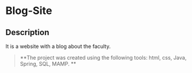 # Blog-Site
## Description
It is a website with a blog about the faculty.
>
> **The project was created using the following tools: html, css, Java, Spring, SQL, MAMP. **
